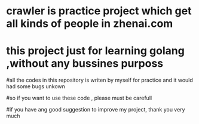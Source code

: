 # crawler is practice project which get all kinds of people in zhenai.com

# this project just for learning golang ,without any bussines purposs

#all the codes in this repository is writen by myself for practice and it would had some bugs unkown

#so if you want to use these code , please must be carefull

#if you have ang good suggestion to improve my project, thank you very much
